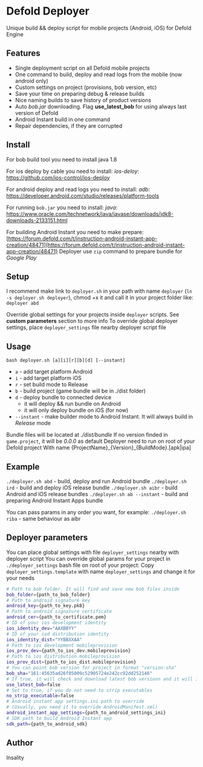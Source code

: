 
# Defold Deployer
Unique build && deploy script for mobile projects (Android, iOS) for Defold Engine

## Features
- Single deployment script on all Defold mobile projects
- One command to build, deploy and read logs from the mobile (now android only)
- Custom settings on project (provisions, bob version, etc)
- Save your time on preparing debug & release builds
- Nice naming builds to save history of product versions
- Auto *bob.jar* downloading. Flag **use_latest_bob** for using always last version of Defold
- Android Instant build in one command
- Repair dependencies, if they are corrupted

## Install
For bob build tool you need to install java 1.8

For ios deploy by cable you need to install:
*ios-deloy*: https://github.com/ios-control/ios-deploy

For android deploy and read logs you need to install:
*adb*: https://developer.android.com/studio/releases/platform-tools

For running `bob.jar` you need to install:
*java*: https://www.oracle.com/technetwork/java/javase/downloads/jdk8-downloads-2133151.html

For building Android Instant you need to make prepare:
[https://forum.defold.com/t/instruction-android-instant-app-creation/48471](https://forum.defold.com/t/instruction-android-instant-app-creation/48471)
Deployer use `zip` command to prepare bundle for _Google Play_


## Setup
I recommend make link to `deployer.sh` in your path with name `deployer` (`ln -s deployer.sh deployer`), chmod +x it and call it in your project folder like:
`deployer abd`

Override global settings for your projects inside `deployer` scripts. See **custom parameters** section to more info 
To override global deployer settings, place `deployer_settings` file nearby deployer script file

## Usage
`bash deployer.sh [a][i][r][b][d] [--instant]`
- `a` - add target platform Android
- `i` - add target platform iOS
- `r` - set build mode to Release
- `b` - build project (game bundle will be in ./dist folder)
- `d` - deploy bundle to connected device
	- it will deploy && run bundle on Android
	- it will only deploy bundle on iOS (for now)
- `--instant` - make builder mode to Android Instant. It will always build in _Release_ mode

Bundle files will be located at *./dist/bundle*
If no version finded in `game.project`, it will be *0.0.0* as default
Deployer need to run on root of your Defold project
With name {ProjectName}\_{Version}\_{BuildMode}.[apk|ipa]

##	Example
`./deployer.sh abd` - build, deploy and run Android bundle
`./deployer.sh ird` - build and deploy iOS release bundle
`./deployer.sh aibr` - build Android and iOS release bundles
`./deployer.sh ab --instant` - build and preparing Android Instant Apps bundle

You can pass params in any order you want, for example:
`./deployer.sh riba` - same behaviour as aibr

## Deployer parameters
You can place global settings with file `deployer_settings` nearby with deployer script
You can override global params for your project in `./deployer_settings` bash file on root of your project:
Copy `deployer_settings.template` with name `deployer_settings` and change it for your needs
```bash
# Path to bob folder. It will find and save new bob files inside
bob_folder={path_to_bob_folder}
# Path to android signature key
android_key={path_to_key.pk8}
# Path to android signature certificate
android_cer={path_to_certificate.pem}
# ID of your ios development identity
ios_identity_dev="AAXBBYY"
# ID of your iod distribution identity
ios_identity_dist="YYBBXXAA"
# Path to ios development mobileprovision
ios_prov_dev={path_to_ios_dev.mobileprovision}
# Path to ios distribution mobileprovision
ios_prov_dist={path_to_ios_dist.mobileprovision}
# You can point bob version for project in format "version:sha"
bob_sha="161:45635ad26f85009c52905724e242cc92dd252146"
# If true, it will check and download latest bob versionn and it will ignore bob_sha
use_latest_bob=false
# Set to true, if you do not need to strip executables
no_strip_executable=false
# Android instant app settings.ini path to override
# (Usually, you need it to override AndroidManifest.xml)
android_instant_app_settings={path_to_android_settings_ini}
# SDK path to build Android Instant app
sdk_path={path_to_android_sdk}
```

## Author
Insality
